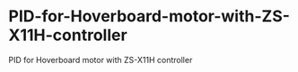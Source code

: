 # PID-for-Hoverboard-motor-with-ZS-X11H-controller
PID for Hoverboard motor with ZS-X11H controller
